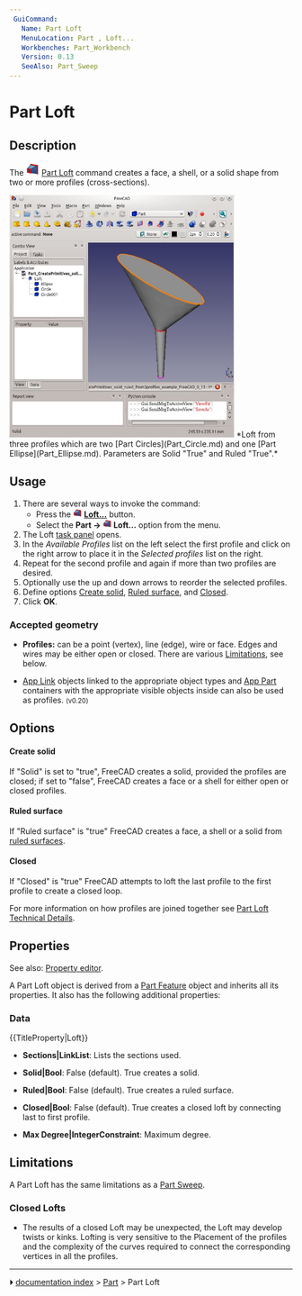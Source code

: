 ```yaml
---
 GuiCommand:
   Name: Part Loft
   MenuLocation: Part , Loft...
   Workbenches: Part_Workbench
   Version: 0.13
   SeeAlso: Part_Sweep
---
```


# Part Loft

## Description

The <img alt="" src=images/Part_Loft.svg  style="width:24px;"> [Part Loft](Part_Loft.md) command creates a face, a shell, or a solid shape from two or more profiles (cross-sections).

 <img alt="" src=images/Part_Loft_solid_ruled_from3profiles_example_FreeCAD_0_13.jpg  style="width:400px;">  
*Loft from three profiles which are two [Part Circles](Part_Circle.md) and one [Part Ellipse](Part_Ellipse.md). Parameters are Solid "True" and Ruled "True".*

## Usage

1.  There are several ways to invoke the command:
    -   Press the **<img src="images/Part_Loft.svg" width=16px> [Loft...](Part_Loft.md)** button.
    -   Select the **Part → <img src="images/Part_Loft.svg" width=16px> Loft...** option from the menu.
2.  The Loft [task panel](Task_panel.md) opens.
3.  In the *Available Profiles* list on the left select the first profile and click on the right arrow to place it in the *Selected profiles* list on the right.
4.  Repeat for the second profile and again if more than two profiles are desired.
5.  Optionally use the up and down arrows to reorder the selected profiles.
6.  Define options [Create solid](#Data.md), [Ruled surface](#Data.md), and [Closed](#Data.md).
7.  Click **OK**.

### Accepted geometry 

-   **Profiles:** can be a point (vertex), line (edge), wire or face. Edges and wires may be either open or closed. There are various [Limitations](#Limitations.md), see below.

-   [App Link](App_Link.md) objects linked to the appropriate object types and [App Part](App_Part.md) containers with the appropriate visible objects inside can also be used as profiles. <small>(v0.20)</small> 

## Options

#### Create solid 

If \"Solid\" is set to \"true\", FreeCAD creates a solid, provided the profiles are closed; if set to \"false\", FreeCAD creates a face or a shell for either open or closed profiles.

#### Ruled surface 

If \"Ruled surface\" is \"true\" FreeCAD creates a face, a shell or a solid from [ruled surfaces](http://en.wikipedia.org/wiki/Ruled_surface).

#### Closed

If \"Closed\" is \"true\" FreeCAD attempts to loft the last profile to the first profile to create a closed loop.

For more information on how profiles are joined together see [Part Loft Technical Details](Part_Loft_Technical_Details.md).

## Properties

See also: [Property editor](Property_editor.md).

A Part Loft object is derived from a [Part Feature](Part_Feature.md) object and inherits all its properties. It also has the following additional properties:

### Data


{{TitleProperty|Loft}}

-    **Sections|LinkList**: Lists the sections used.

-    **Solid|Bool**: False (default). True creates a solid.

-    **Ruled|Bool**: False (default). True creates a ruled surface.

-    **Closed|Bool**: False (default). True creates a closed loft by connecting last to first profile.

-    **Max Degree|IntegerConstraint**: Maximum degree.

## Limitations

A Part Loft has the same limitations as a [Part Sweep](Part_Sweep#Limitations.md).

### Closed Lofts 

-   The results of a closed Loft may be unexpected, the Loft may develop twists or kinks. Lofting is very sensitive to the Placement of the profiles and the complexity of the curves required to connect the corresponding vertices in all the profiles.



---
⏵ [documentation index](../README.md) > [Part](Part_Workbench.md) > Part Loft
